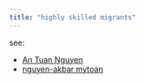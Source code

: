 ```yaml
---
title: "highly skilled migrants"
---
```


see:
 - [An Tuan Nguyen](005.Authors/An%20Tuan%20Nguyen.md)
 - [nguyen-akbar mytoan](005.Authors/nguyen-akbar%20mytoan.md)